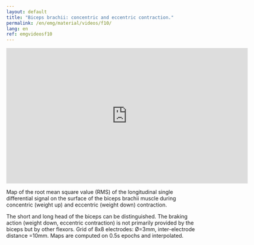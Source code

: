 ```yaml
---
layout: default
title: "Biceps brachii: concentric and eccentric contraction."
permalink: /en/emg/material/videos/f10/
lang: en
ref: emgvideosf10
---
```


<iframe width="640" height="360" src="https://www.youtube-nocookie.com/embed/JuMK0jR80t8?si=UOcodRtp0qoXXWQC" title="YouTube video player" frameborder="0" allow="accelerometer; autoplay; clipboard-write; encrypted-media; gyroscope; picture-in-picture; web-share" allowfullscreen></iframe>

Map of the root mean square value (RMS) of the longitudinal single differential signal on the surface of the biceps brachii muscle during concentric (weight up) and eccentric (weight down) contraction.

The short and long head of the biceps can be distinguished. The braking action (weight down, eccentric contraction) is not primarily provided by the biceps but by other flexors. Grid of 8x8 electrodes: Ø=3mm, inter-electrode distance =10mm. Maps are computed on 0.5s epochs and interpolated.
